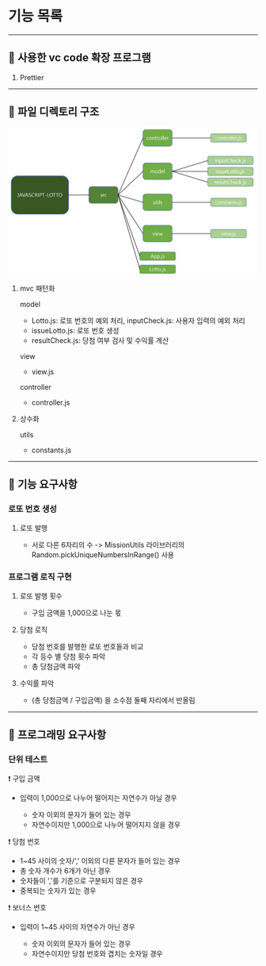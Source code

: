 # 기능 목록

---

## :pushpin: 사용한 vc code 확장 프로그램

1. Prettier

---

## :file_folder: 파일 디렉토리 구조

![Alt text](../images/3%EC%A3%BC%EC%B0%A8%20%EB%94%94%EB%A0%89%ED%86%A0%EB%A6%AC%20%EC%84%A4%EA%B3%84.png)

1. mvc 패턴화

   model

   - Lotto.js: 로또 번호의 예외 처리, inputCheck.js: 사용자 입력의 예외 처리
   - issueLotto.js: 로또 번호 생성
   - resultCheck.js: 당첨 여부 검사 및 수익률 계산

   view

   - view.js

   controller

   - controller.js

2. 상수화

   utils

   - constants.js

---

## :memo: 기능 요구사항

### 로또 번호 생성

1. 로또 발행

   - 서로 다른 6자리의 수
     -> MissionUtils 라이브러리의 Random.pickUniqueNumbersInRange() 사용

### 프로그램 로직 구현

1. 로또 발행 횟수

   - 구입 금액을 1,000으로 나눈 몫

2. 당첨 로직

   - 당첨 번호를 발행한 로또 번호들과 비교
   - 각 등수 별 당첨 횟수 파악
   - 총 당첨금액 파악

3. 수익률 파악

   - (총 당첨금액 / 구입금액) 을 소수점 둘째 자리에서 반올림

---

## :memo: 프로그래밍 요구사항

### 단위 테스트

:heavy_exclamation_mark: 구입 금액

- 입력이 1,000으로 나누어 떨어지는 자연수가 아닐 경우

  - 숫자 이외의 문자가 들어 있는 경우
  - 자연수이지만 1,000으로 나누어 떨어지지 않을 경우

:heavy_exclamation_mark: 당첨 번호

- 1~45 사이의 숫자/',' 이외의 다른 문자가 들어 있는 경우
- 총 숫자 개수가 6개가 아닌 경우
- 숫자들이 ','를 기준으로 구분되지 않은 경우
- 중복되는 숫자가 있는 경우

:heavy_exclamation_mark: 보너스 번호

- 입력이 1~45 사이의 자연수가 아닌 경우

  - 숫자 이외의 문자가 들어 있는 경우
  - 자연수이지만 당첨 번호와 겹치는 숫자일 경우
